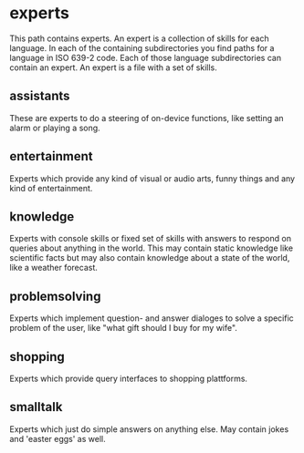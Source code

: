 # experts
This path contains experts.
An expert is a collection of skills for each language.
In each of the containing subdirectories you find paths for a language in ISO 639-2 code.
Each of those language subdirectories can contain an expert. An expert is a file with a set of skills.

## assistants
These are experts to do a steering of on-device functions, like setting an alarm or playing a song.

## entertainment
Experts which provide any kind of visual or audio arts, funny things and any kind of entertainment.

## knowledge
Experts with console skills or fixed set of skills with answers to respond on queries about anything in the world.
This may contain static knowledge like scientific facts but may also contain knowledge about a state of the world,
like a weather forecast.

## problemsolving
Experts which implement question- and answer dialoges to solve a specific problem of the user, like "what gift should I buy for my wife".

## shopping
Experts which provide query interfaces to shopping plattforms.

## smalltalk
Experts which just do simple answers on anything else. May contain jokes and 'easter eggs' as well.
